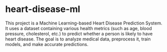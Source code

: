 # heart-disease-ml
This project is a Machine Learning-based Heart Disease Prediction System.   It uses a dataset containing various health metrics (such as age, blood pressure, cholesterol, etc.) to predict whether a person is likely to have heart disease.   The goal is to analyze medical data, preprocess it, train models, and make accurate predictions.
